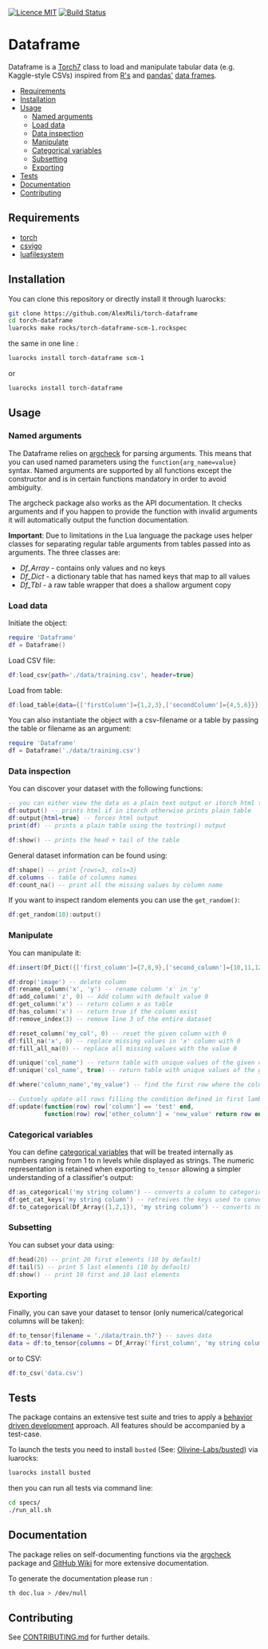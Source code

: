 [![Licence MIT](https://img.shields.io/badge/Licence-MIT-green.svg)](https://github.com/AlexMili/torch-dataframe/blob/master/LICENSE)
[![Build Status](https://travis-ci.org/AlexMili/torch-dataframe.svg?branch=master)](https://travis-ci.org/AlexMili/torch-dataframe)

# Dataframe
Dataframe is a [Torch7]((http://torch.ch/)) class to load and manipulate tabular data (e.g. Kaggle-style CSVs)
inspired from [R's](https://cran.r-project.org/) and [pandas'](http://pandas.pydata.org/)
[data frames](https://github.com/mobileink/data.frame/wiki/What-is-a-Data-Frame%3F).

<!-- TOC depthFrom:2 depthTo:6 withLinks:1 updateOnSave:1 orderedList:0 -->

- [Requirements](#requirements)
- [Installation](#installation)
- [Usage](#usage)
	- [Named arguments](#named-arguments)
	- [Load data](#load-data)
	- [Data inspection](#data-inspection)
	- [Manipulate](#manipulate)
	- [Categorical variables](#categorical-variables)
	- [Subsetting](#subsetting)
	- [Exporting](#exporting)
- [Tests](#tests)
- [Documentation](#documentation)
- [Contributing](#contributing)

<!-- /TOC -->

## Requirements
- [torch](http://torch.ch/)
- [csvigo](https://github.com/clementfarabet/lua---csv)
- [luafilesystem](https://keplerproject.github.io/luafilesystem/)

## Installation
You can clone this repository or directly install it through luarocks:

```bash
git clone https://github.com/AlexMili/torch-dataframe
cd torch-dataframe
luarocks make rocks/torch-dataframe-scm-1.rockspec
```

the same in one line :

```bash
luarocks install torch-dataframe scm-1
```

or

```bash
luarocks install torch-dataframe
```

## Usage

### Named arguments

The Dataframe relies on [argcheck](https://github.com/torch/argcheck) for parsing
arguments. This means that you can used named parameters using the `function{arg_name=value}`
syntax. Named arguments are supported by all functions except the constructor and
is in certain functions mandatory in order to avoid ambiguity.

The argcheck package also works as the API documentation. It checks arguments
and if you happen to provide the function with invalid arguments it will automatically
output the function documentation.

__Important__: Due to limitations in the Lua language the package uses helper classes
for separating regular table arguments from tables passed into as arguments. The
three classes are:

- *Df_Array* - contains only values and no keys
- *Df_Dict* - a dictionary table that has named keys that map to all values
- *Df_Tbl* - a raw table wrapper that does a shallow argument copy

### Load data

Initiate the object:

```lua
require 'Dataframe'
df = Dataframe()
```

Load CSV file:

```lua
df:load_csv{path='./data/training.csv', header=true}
```

Load from table:

```lua
df:load_table{data={['firstColumn']={1,2,3},['secondColumn']={4,5,6}}}
```

You can also instantiate the object with a csv-filename or a table by passing
the table or filename as an argument:

```lua
require 'Dataframe'
df = Dataframe('./data/training.csv')
```

### Data inspection

You can discover your dataset with the following functions:

```lua
-- you can either view the data as a plain text output or itorch html table
df:output() -- prints html if in itorch otherwise prints plain table
df:output{html=true} -- forces html output
print(df) -- prints a plain table using the tostring() output

df:show() -- prints the head + tail of the table
```

General dataset information can be found using:

```lua
df:shape() -- print {rows=3, cols=3}
df.columns -- table of columns names
df:count_na() -- print all the missing values by column name
```

If you want to inspect random elements you can use the `get_random()`:

```lua
df:get_random(10):output()
```

### Manipulate

You can manipulate it:

```lua
df:insert(Df_Dict({['first_column']={7,8,9},['second_column']={10,11,12}}))

df:drop('image') -- delete column
df:rename_column('x', 'y') -- rename column 'x' in 'y'
df:add_column('z', 0) -- Add column with default value 0
df:get_column('x') -- return column x as table
df:has_column('x') -- return true if the column exist
df:remove_index(3) -- remove line 3 of the entire dataset

df:reset_column('my_col', 0) -- reset the given column with 0
df:fill_na('x', 0) -- replace missing values in 'x' column with 0
df:fill_all_na(0) -- replace all missing values with the value 0

df:unique('col_name') -- return table with unique values of the given column
df:unique('col_name', true) -- return table with unique values of the given column as keys

df:where('column_name','my_value') -- find the first row where the column has the given value

-- Customly update all rows filling the condition defined in first lambda
df:update(function(row) row['column'] == 'test' end,
          function(row) row['other_column'] = 'new_value' return row end)
```

### Categorical variables

You can define [categorical variables](https://en.wikipedia.org/wiki/Categorical_variable)
that will be treated internally as numbers ranging from 1 to n levels
while displayed as strings. The numeric representation is retained when exporting
`to_tensor` allowing a simpler understanding of a classifier's output:

```lua
df:as_categorical('my string column') -- converts a column to categorical
df:get_cat_keys('my string column') -- retreives the keys used to converts
df:to_categorical(Df_Array({1,2,1}), 'my string column') -- converts numbers to the categories
```

### Subsetting

You can subset your data using:

```lua
df:head(20) -- print 20 first elements (10 by default)
df:tail(5) -- print 5 last elements (10 by default)
df:show() -- print 10 first and 10 last elements
```

### Exporting

Finally, you can save your dataset to tensor (only numerical/categorical columns will be taken):

```lua
df:to_tensor{filename = './data/train.th7'} -- saves data
data = df:to_tensor{columns = Df_Array('first_column', 'my string column')} -- Converts the two columns into tensor
```

or to CSV:

```lua
df:to_csv('data.csv')
```

## Tests

The package contains an extensive test suite and tries to apply a [behavior driven
development](https://en.wikipedia.org/wiki/Behavior-driven_development) approach.
All features should be accompanied by a test-case.

To launch the tests you need to install ```busted``` (See: [Olivine-Labs/busted](http://olivinelabs.com/busted/)) via luarocks:

```bash
luarocks install busted
```

then you can run all tests via command line:

```bash
cd specs/
./run_all.sh
```

## Documentation

The package relies on self-documenting functions via the [argcheck](https://github.com/torch/argcheck) package and [GitHub Wiki](https://github.com/AlexMili/torch-dataframe/wiki) for more extensive documentation.

To generate the documentation please run :
```bash
th doc.lua > /dev/null
```

## Contributing

See [CONTRIBUTING.md](CONTRIBUTING.md) for further details.
